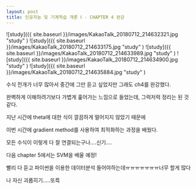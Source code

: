 ```yaml
---
layout: post
title: 인공지능 및 기계학습 개론 Ⅰ - CHAPTER 4 완강
---
```


![study]({{ site.baseurl }}/images/KakaoTalk_20180712_214632321.jpg "study" )
![study]({{ site.baseurl }}/images/KakaoTalk_20180712_214633175.jpg "study" )
![study]({{ site.baseurl }}/images/KakaoTalk_20180712_214633989.jpg "study" )
![study]({{ site.baseurl }}/images/KakaoTalk_20180712_214634900.jpg "study" )
![study]({{ site.baseurl }}/images/KakaoTalk_20180712_214635884.jpg "study" )

수식 전개가 너무 많아서 중간에 그만 듣고 싶었지만 그래도 ch4를 완강했다.

완벽하게 이해하려기보다 가볍게 훑어가는 느낌으로 들었는데, 그럭저럭 정리는 된 것 같다.

지난 시간에 theta에 대한 식이 깔끔하게 떨어지지 않았기 때문에 

이번 시간에 gradient method를 사용하여 최적화하는 과정을 배웠다. 

모든 수식이 이렇게 다 잘 연결되는구나....신기....

다음 chapter 5에서는 SVM을 배울 예정!

빨리 다 듣고 파이썬을 이용한 데이터분석 들어야하는데ㅠㅠㅠㅠㅠㅠㅠ너무 할게 많다 

나 자신 괴롭히기.....또륵
